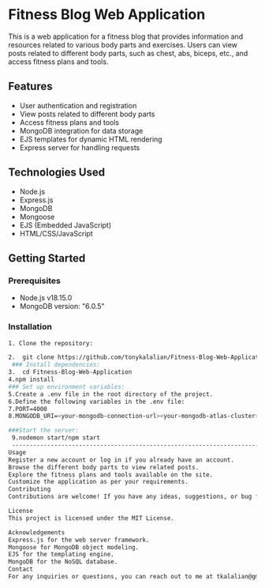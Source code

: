# Fitness Blog Web Application

This is a web application for a fitness blog that provides information and resources related to various body parts and exercises. Users can view posts related to different body parts, such as chest, abs, biceps, etc., and access fitness plans and tools.

## Features

- User authentication and registration
- View posts related to different body parts
- Access fitness plans and tools
- MongoDB integration for data storage
- EJS templates for dynamic HTML rendering
- Express server for handling requests

## Technologies Used

- Node.js
- Express.js
- MongoDB
- Mongoose
- EJS (Embedded JavaScript)
- HTML/CSS/JavaScript

## Getting Started

### Prerequisites

- Node.js v18.15.0
- MongoDB version: "6.0.5"

### Installation


```bash
1. Clone the repository:

2.  git clone https://github.com/tonykalalian/Fitness-Blog-Web-Application.git
 ### Install dependencies:
3.  cd Fitness-Blog-Web-Application
4.npm install
### Set up environment variables:
5.Create a .env file in the root directory of the project.
6.Define the following variables in the .env file:
7.PORT=4000
8.MONGODB_URI=<your-mongodb-connection-url><your-mongodb-atlas-cluster>

###Start the server:
 9.nodemon start/npm start
 --------------------------------------------------------------------------------------------------------------------
Usage
Register a new account or log in if you already have an account.
Browse the different body parts to view related posts.
Explore the fitness plans and tools available on the site.
Customize the application as per your requirements.
Contributing
Contributions are welcome! If you have any ideas, suggestions, or bug fixes, please open an issue or submit a pull request.

License
This project is licensed under the MIT License.

Acknowledgements
Express.js for the web server framework.
Mongoose for MongoDB object modeling.
EJS for the templating engine.
MongoDB for the NoSQL database.
Contact
For any inquiries or questions, you can reach out to me at tkalalian@gmail.com
```
